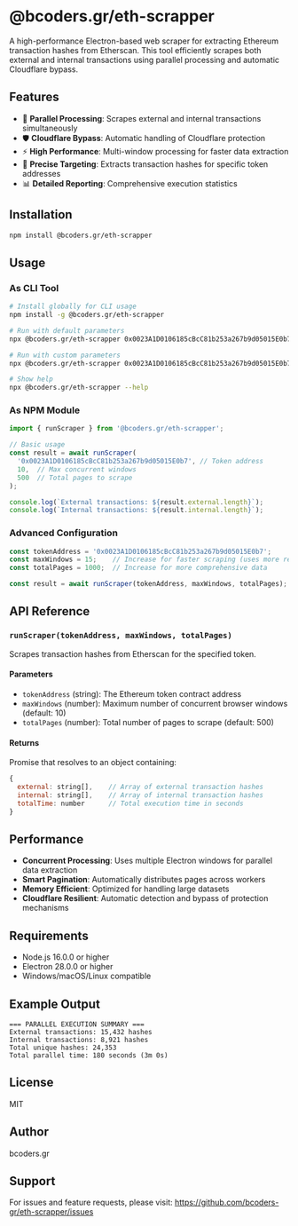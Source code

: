 # @bcoders.gr/eth-scrapper

A high-performance Electron-based web scraper for extracting Ethereum transaction hashes from Etherscan. This tool efficiently scrapes both external and internal transactions using parallel processing and automatic Cloudflare bypass.

## Features

- 🚀 **Parallel Processing**: Scrapes external and internal transactions simultaneously
- 🛡️ **Cloudflare Bypass**: Automatic handling of Cloudflare protection
- ⚡ **High Performance**: Multi-window processing for faster data extraction
- 🎯 **Precise Targeting**: Extracts transaction hashes for specific token addresses
- 📊 **Detailed Reporting**: Comprehensive execution statistics

## Installation

```bash
npm install @bcoders.gr/eth-scrapper
```

## Usage

### As CLI Tool

```bash
# Install globally for CLI usage
npm install -g @bcoders.gr/eth-scrapper

# Run with default parameters
npx @bcoders.gr/eth-scrapper 0x0023A1D0106185cBcC81b253a267b9d05015E0b7

# Run with custom parameters
npx @bcoders.gr/eth-scrapper 0x0023A1D0106185cBcC81b253a267b9d05015E0b7 10 500

# Show help
npx @bcoders.gr/eth-scrapper --help
```

### As NPM Module

```javascript
import { runScraper } from '@bcoders.gr/eth-scrapper';

// Basic usage
const result = await runScraper(
  '0x0023A1D0106185cBcC81b253a267b9d05015E0b7', // Token address
  10,  // Max concurrent windows
  500  // Total pages to scrape
);

console.log(`External transactions: ${result.external.length}`);
console.log(`Internal transactions: ${result.internal.length}`);
```

### Advanced Configuration

```javascript
const tokenAddress = '0x0023A1D0106185cBcC81b253a267b9d05015E0b7';
const maxWindows = 15;    // Increase for faster scraping (uses more resources)
const totalPages = 1000;  // Increase for more comprehensive data

const result = await runScraper(tokenAddress, maxWindows, totalPages);
```

## API Reference

### `runScraper(tokenAddress, maxWindows, totalPages)`

Scrapes transaction hashes from Etherscan for the specified token.

#### Parameters

- `tokenAddress` (string): The Ethereum token contract address
- `maxWindows` (number): Maximum number of concurrent browser windows (default: 10)
- `totalPages` (number): Total number of pages to scrape (default: 500)

#### Returns

Promise that resolves to an object containing:

```javascript
{
  external: string[],    // Array of external transaction hashes
  internal: string[],    // Array of internal transaction hashes
  totalTime: number      // Total execution time in seconds
}
```

## Performance

- **Concurrent Processing**: Uses multiple Electron windows for parallel data extraction
- **Smart Pagination**: Automatically distributes pages across workers
- **Memory Efficient**: Optimized for handling large datasets
- **Cloudflare Resilient**: Automatic detection and bypass of protection mechanisms

## Requirements

- Node.js 16.0.0 or higher
- Electron 28.0.0 or higher
- Windows/macOS/Linux compatible

## Example Output

```
=== PARALLEL EXECUTION SUMMARY ===
External transactions: 15,432 hashes
Internal transactions: 8,921 hashes
Total unique hashes: 24,353
Total parallel time: 180 seconds (3m 0s)
```

## License

MIT

## Author

bcoders.gr

## Support

For issues and feature requests, please visit: https://github.com/bcoders-gr/eth-scrapper/issues
